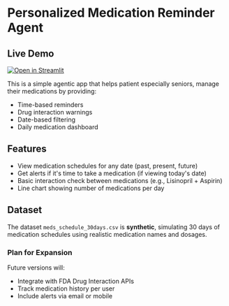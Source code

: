 # Personalized Medication Reminder Agent
## Live Demo
[![Open in Streamlit](https://static.streamlit.io/badges/streamlit_badge_black_white.svg)](https://medicationreminderapp-h2gga62porvbqxeogtyv2e.streamlit.app/)

This is a simple agentic app that helps patient especially seniors, manage their medications by providing:

- Time-based reminders
- Drug interaction warnings
- Date-based filtering
- Daily medication dashboard

## Features

- View medication schedules for any date (past, present, future)
- Get alerts if it's time to take a medication (if viewing today's date)
- Basic interaction check between medications (e.g., Lisinopril + Aspirin)
- Line chart showing number of medications per day

## Dataset

The dataset `meds_schedule_30days.csv` is **synthetic**, simulating 30 days of medication schedules using realistic medication names and dosages.

### Plan for Expansion
Future versions will:
- Integrate with FDA Drug Interaction APIs
- Track medication history per user
- Include alerts via email or mobile
